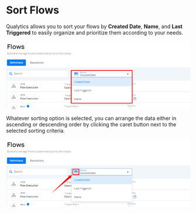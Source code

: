 # Sort Flows

Qualytics allows you to sort your flows by **Created Date**, **Name**, and **Last Triggered** to easily organize and prioritize them according to your needs.  

![sort](.././assets/flows/sort-light-85.png)

Whatever sorting option is selected, you can arrange the data either in ascending or descending order by clicking the caret button next to the selected sorting criteria.  

![sort](.././assets/flows/sort-light-86.png)
